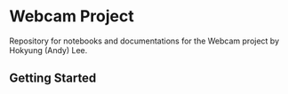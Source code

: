 # Webcam Project

Repository for notebooks and documentations for the Webcam project by Hokyung (Andy) Lee.

## Getting Started
